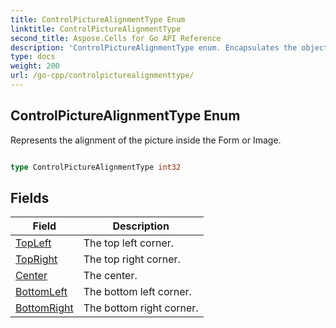 ```yaml
---
title: ControlPictureAlignmentType Enum 
linktitle: ControlPictureAlignmentType
second_title: Aspose.Cells for Go API Reference
description: 'ControlPictureAlignmentType enum. Encapsulates the object that represents controlpicturealignmenttype in Go.'
type: docs
weight: 200
url: /go-cpp/controlpicturealignmenttype/
---
```


## ControlPictureAlignmentType Enum

Represents the alignment of the picture inside the Form or Image.

```go

type ControlPictureAlignmentType int32


```

## Fields

| Field | Description |
| --- | --- |
|[TopLeft](./topleft/) | The top left corner. | 
|[TopRight](./topright/) | The top right corner. | 
|[Center](./center/) | The center. | 
|[BottomLeft](./bottomleft/) | The bottom left corner. | 
|[BottomRight](./bottomright/) | The bottom right corner. | 
